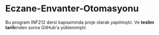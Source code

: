 # Eczane-Envanter-Otomasyonu
Bu program INF212 dersi kapsamında proje olarak yapılmıştır.
Ve **teslim tarih**inden sonra GitHub'a yüklenmiştir.
